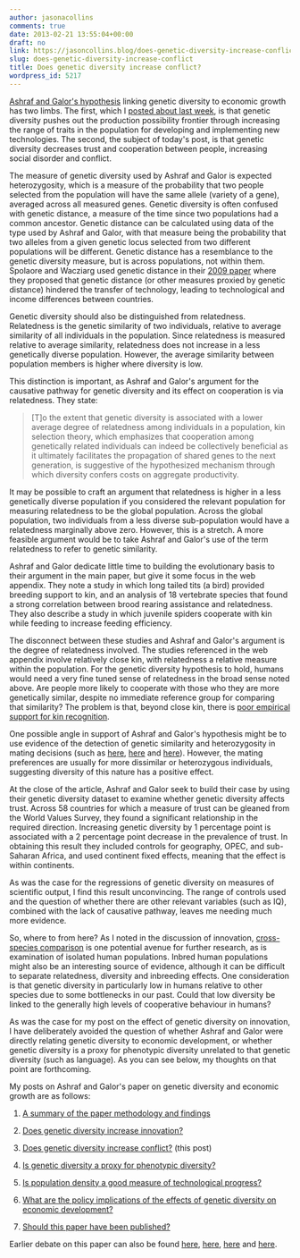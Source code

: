 ```yaml
---
author: jasonacollins
comments: true
date: 2013-02-21 13:55:04+00:00
draft: no
link: https://jasoncollins.blog/does-genetic-diversity-increase-conflict/
slug: does-genetic-diversity-increase-conflict
title: Does genetic diversity increase conflict?
wordpress_id: 5217
---
```


[Ashraf and Galor's hypothesis](https://jasoncollins.blog/the-out-of-africa-hypothesis-human-genetic-diversity-and-comparative-economic-development/) linking genetic diversity to economic growth has two limbs. The first, which I [posted about last week](https://jasoncollins.blog/does-genetic-diversity-increase-innovation/), is that genetic diversity pushes out the production possibility frontier through increasing the range of traits in the population for developing and implementing new technologies. The second, the subject of today's post, is that genetic diversity decreases trust and cooperation between people, increasing social disorder and conflict.

The measure of genetic diversity used by Ashraf and Galor is expected heterozygosity, which is a measure of the probability that two people selected from the population will have the same allele (variety of a gene), averaged across all measured genes. Genetic diversity is often confused with genetic distance, a measure of the time since two populations had a common ancestor. Genetic distance can be calculated using data of the type used by Ashraf and Galor, with that measure being the probability that two alleles from a given genetic locus selected from two different populations will be different. Genetic distance has a resemblance to the genetic diversity measure, but is across populations, not within them. Spolaore and Wacziarg used genetic distance in their [2009 paper](https://jasoncollins.blog/genetic-distance-and-economic-development/) where they proposed that genetic distance (or other measures proxied by genetic distance) hindered the transfer of technology, leading to technological and income differences between countries.

Genetic diversity should also be distinguished from relatedness. Relatedness is the genetic similarity of two individuals, relative to average similarity of all individuals in the population. Since relatedness is measured relative to average similarity, relatedness does not increase in a less genetically diverse population. However, the average similarity between population members is higher where diversity is low.

This distinction is important, as Ashraf and Galor's argument for the causative pathway for genetic diversity and its effect on cooperation is via relatedness. They state:


<blockquote>[T]o the extent that genetic diversity is associated with a lower average degree of relatedness among individuals in a population, kin selection theory, which emphasizes that cooperation among genetically related individuals can indeed be collectively beneficial as it ultimately facilitates the propagation of shared genes to the next generation, is suggestive of the hypothesized mechanism through which diversity confers costs on aggregate productivity.</blockquote>


It may be possible to craft an argument that relatedness is higher in a less genetically diverse population if you considered the relevant population for measuring relatedness to be the global population. Across the global population, two individuals from a less diverse sub-population would have a relatedness marginally above zero. However, this is a stretch. A more feasible argument would be to take Ashraf and Galor's use of the term relatedness to refer to genetic similarity.

Ashraf and Galor dedicate little time to building the evolutionary basis to their argument in the main paper, but give it some focus in the web appendix. They note a study in which long tailed tits (a bird) provided breeding support to kin, and an analysis of 18 vertebrate species that found a strong correlation between brood rearing assistance and relatedness. They also describe a study in which juvenile spiders cooperate with kin while feeding to increase feeding efficiency.

The disconnect between these studies and Ashraf and Galor's argument is the degree of relatedness involved. The studies referenced in the web appendix involve relatively close kin, with relatedness a relative measure within the population. For the genetic diversity hypothesis to hold, humans would need a very fine tuned sense of relatedness in the broad sense noted above. Are people more likely to cooperate with those who they are more genetically similar, despite no immediate reference group for comparing that similarity? The problem is that, beyond close kin, there is [poor empirical support for kin recognition](https://doi.org/10.1016/j.cub.2007.07.030).

One possible angle in support of Ashraf and Galor's hypothesis might be to use evidence of the detection of genetic similarity and heterozygosity in mating decisions (such as [here](https://doi.org/10.1038/ng1231), [here](https://doi.org/10.1098/rspb.2009.0417) and [here](https://doi.org/10.1111/j.1420-9101.2011.02319.x)). However, the mating preferences are usually for more dissimilar or heterozygous individuals, suggesting diversity of this nature has a positive effect.

At the close of the article, Ashraf and Galor seek to build their case by using their genetic diversity dataset to examine whether genetic diversity affects trust. Across 58 countries for which a measure of trust can be gleaned from the World Values Survey, they found a significant relationship in the required direction. Increasing genetic diversity by 1 percentage point is associated with a 2 percentage point decrease in the prevalence of trust. In obtaining this result they included controls for geography, OPEC, and sub-Saharan Africa, and used continent fixed effects, meaning that the effect is within continents.

As was the case for the regressions of genetic diversity on measures of scientific output, I find this result unconvincing. The range of controls used and the question of whether there are other relevant variables (such as IQ), combined with the lack of causative pathway, leaves me needing much more evidence.

So, where to from here? As I noted in the discussion of innovation, [cross-species comparison](https://jasoncollins.blog/harvard-academics-on-genetic-diversity-and-economic-development/#comment-1001) is one potential avenue for further research, as is examination of isolated human populations. Inbred human populations might also be an interesting source of evidence, although it can be difficult to separate relatedness, diversity and inbreeding effects. One consideration is that genetic diversity in particularly low in humans relative to other species due to some bottlenecks in our past. Could that low diversity be linked to the generally high levels of cooperative behaviour in humans?

As was the case for my post on the effect of genetic diversity on innovation, I have deliberately avoided the question of whether Ashraf and Galor were directly relating genetic diversity to economic development, or whether genetic diversity is a proxy for phenotypic diversity unrelated to that genetic diversity (such as language). As you can see below, my thoughts on that point are forthcoming.

My posts on Ashraf and Galor's paper on genetic diversity and economic growth are as follows:



	
  1. [A summary of the paper methodology and findings](https://jasoncollins.blog/the-out-of-africa-hypothesis-human-genetic-diversity-and-comparative-economic-development/)

	
  2. [Does genetic diversity increase innovation?](https://jasoncollins.blog/does-genetic-diversity-increase-innovation/)

	
  3. [Does genetic diversity increase conflict?](https://jasoncollins.blog/does-genetic-diversity-increase-conflict/) (this post)

	
  4. [Is genetic diversity a proxy for phenotypic diversity?](https://jasoncollins.blog/is-genetic-diversity-a-proxy-for-phenotypic-diversity/)

	
  5. [Is population density a good measure of technological progress?](https://jasoncollins.blog/using-the-malthusian-model-to-measure-technology/)

	
  6. [What are the policy implications of the effects of genetic diversity on economic development?](https://jasoncollins.blog/genetic-diversity-economic-development-and-policy/)

	
  7. [Should this paper have been published?](https://jasoncollins.blog/publishing-on-genetic-diversity-and-economic-growth/)


Earlier debate on this paper can also be found [here](https://jasoncollins.blog/harvard-academics-on-genetic-diversity-and-economic-development/), [here](https://jasoncollins.blog/genetic-diversity-and-economic-development-ashraf-and-galor-respond/), [here](https://jasoncollins.blog/is-poverty-in-our-genes/) and [here](https://jasoncollins.blog/is-poverty-in-our-genes-from-the-comments/).
